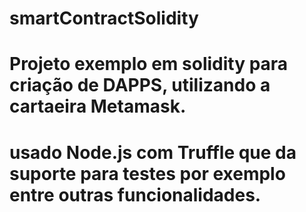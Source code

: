 # smartContractSolidity

# Projeto exemplo em solidity para criação de DAPPS, utilizando a cartaeira Metamask.
# usado Node.js com Truffle que da suporte para testes por exemplo entre outras funcionalidades.
